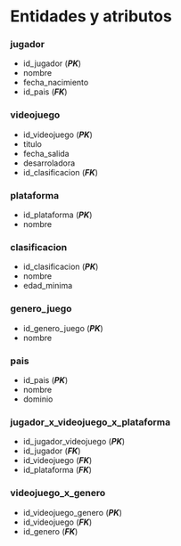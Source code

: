 # Entidades y atributos

### jugador
- id_jugador (***PK***)
- nombre
- fecha_nacimiento
- id_pais (***FK***)

### videojuego
- id_videojuego (***PK***)
- titulo
- fecha_salida
- desarroladora
- id_clasificacion (***FK***)

### plataforma
- id_plataforma (***PK***)
- nombre

### clasificacion
- id_clasificacion (***PK***)
- nombre
- edad_minima

### genero_juego
- id_genero_juego (***PK***)
- nombre

### pais
- id_pais (***PK***)
- nombre
- dominio

### jugador_x_videojuego_x_plataforma
- id_jugador_videojuego (***PK***)
- id_jugador (***FK***)
- id_videojuego (***FK***)
- id_plataforma (***FK***)

### videojuego_x_genero
- id_videojuego_genero (***PK***)
- id_videojuego (***FK***)
- id_genero (***FK***)
